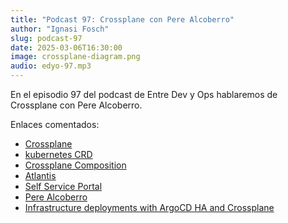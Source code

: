 ```yaml
---
title: "Podcast 97: Crossplane con Pere Alcoberro"
author: "Ignasi Fosch"
slug: podcast-97
date: 2025-03-06T16:30:00
image: crossplane-diagram.png
audio: edyo-97.mp3
---
```


En el episodio 97 del podcast de Entre Dev y Ops hablaremos de Crossplane con Pere Alcoberro.

<!--more-->

Enlaces comentados:

- [Crossplane](https://www.crossplane.io/)
- [kubernetes CRD](https://kubernetes.io/docs/concepts/extend-kubernetes/api-extension/custom-resources/)
- [Crossplane Composition](https://docs.crossplane.io/latest/concepts/compositions/)
- [Atlantis](https://www.runatlantis.io/)
- [Self Service Portal](https://www.techtarget.com/searchitoperations/tip/How-to-create-a-DevOps-self-service-portal)
- [Pere Alcoberro](https://www.linkedin.com/in/pere-alcoberro-b0439026)
- [Infrastructure deployments with ArgoCD HA and Crossplane](https://www.youtube.com/watch?v=BxO4cW8OGRY)
